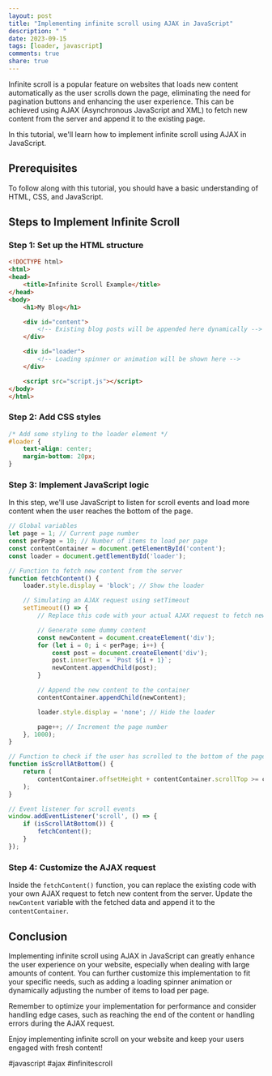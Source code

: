 ```yaml
---
layout: post
title: "Implementing infinite scroll using AJAX in JavaScript"
description: " "
date: 2023-09-15
tags: [loader, javascript]
comments: true
share: true
---
```


Infinite scroll is a popular feature on websites that loads new content automatically as the user scrolls down the page, eliminating the need for pagination buttons and enhancing the user experience. This can be achieved using AJAX (Asynchronous JavaScript and XML) to fetch new content from the server and append it to the existing page.

In this tutorial, we'll learn how to implement infinite scroll using AJAX in JavaScript.

## Prerequisites

To follow along with this tutorial, you should have a basic understanding of HTML, CSS, and JavaScript.

## Steps to Implement Infinite Scroll

### Step 1: Set up the HTML structure

```html
<!DOCTYPE html>
<html>
<head>
    <title>Infinite Scroll Example</title>
</head>
<body>
    <h1>My Blog</h1>

    <div id="content">
        <!-- Existing blog posts will be appended here dynamically -->
    </div>

    <div id="loader">
        <!-- Loading spinner or animation will be shown here -->
    </div>

    <script src="script.js"></script>
</body>
</html>
```

### Step 2: Add CSS styles

```css
/* Add some styling to the loader element */
#loader {
    text-align: center;
    margin-bottom: 20px;
}
```

### Step 3: Implement JavaScript logic

In this step, we'll use JavaScript to listen for scroll events and load more content when the user reaches the bottom of the page.

```javascript
// Global variables
let page = 1; // Current page number
const perPage = 10; // Number of items to load per page
const contentContainer = document.getElementById('content');
const loader = document.getElementById('loader');

// Function to fetch new content from the server
function fetchContent() {
    loader.style.display = 'block'; // Show the loader

    // Simulating an AJAX request using setTimeout
    setTimeout(() => {
        // Replace this code with your actual AJAX request to fetch new content

        // Generate some dummy content
        const newContent = document.createElement('div');
        for (let i = 0; i < perPage; i++) {
            const post = document.createElement('div');
            post.innerText = `Post ${i + 1}`;
            newContent.appendChild(post);
        }

        // Append the new content to the container
        contentContainer.appendChild(newContent);

        loader.style.display = 'none'; // Hide the loader

        page++; // Increment the page number
    }, 1000);
}

// Function to check if the user has scrolled to the bottom of the page
function isScrollAtBottom() {
    return (
        contentContainer.offsetHeight + contentContainer.scrollTop >= contentContainer.scrollHeight
    );
}

// Event listener for scroll events
window.addEventListener('scroll', () => {
    if (isScrollAtBottom()) {
        fetchContent();
    }
});
```

### Step 4: Customize the AJAX request

Inside the `fetchContent()` function, you can replace the existing code with your own AJAX request to fetch new content from the server. Update the `newContent` variable with the fetched data and append it to the `contentContainer`.

## Conclusion

Implementing infinite scroll using AJAX in JavaScript can greatly enhance the user experience on your website, especially when dealing with large amounts of content. You can further customize this implementation to fit your specific needs, such as adding a loading spinner animation or dynamically adjusting the number of items to load per page.

Remember to optimize your implementation for performance and consider handling edge cases, such as reaching the end of the content or handling errors during the AJAX request.

Enjoy implementing infinite scroll on your website and keep your users engaged with fresh content!

#javascript #ajax #infinitescroll